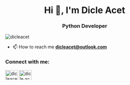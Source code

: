 <h1 align="center">Hi 👋, I'm Dicle Acet</h1>
<h3 align="center">Python Developer</h3>

<p align="left"> <img src="https://komarev.com/ghpvc/?username=dicleacet&label=Profile%20views&color=0e75b6&style=flat" alt="dicleacet" /> </p>

- 📫 How to reach me **dicleacet@outlook.com**

<h3 align="left">Connect with me:</h3>
<p align="left">
<a href="https://linkedin.com/in/dicleacet" target="blank"><img align="center" src="https://raw.githubusercontent.com/rahuldkjain/github-profile-readme-generator/master/src/images/icons/Social/linked-in-alt.svg" alt="dicleacet" height="30" width="40" /></a>
<a href="https://instagram.com/dicle.acet" target="blank"><img align="center" src="https://raw.githubusercontent.com/rahuldkjain/github-profile-readme-generator/master/src/images/icons/Social/instagram.svg" alt="dicle.acet" height="30" width="40" /></a>
</p>
